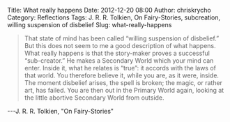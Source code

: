 Title: What really happens
Date: 2012-12-20 08:00
Author: chriskrycho
Category: Reflections
Tags: J. R. R. Tolkien, On Fairy-Stories, subcreation, willing suspension of disbelief
Slug: what-really-happens

> That state of mind has been called “willing suspension of disbelief.”
> But this does not seem to me a good description of what happens. What
> really happens is that the story-maker proves a successful
> “sub-creator.” He makes a Secondary World which your mind can enter.
> Inside it, what he relates is “true”: it accords with the laws of that
> world. You therefore believe it, while you are, as it were, inside.
> The moment disbelief arises, the spell is broken; the magic, or rather
> art, has failed. You are then out in the Primary World again, looking
> at the little abortive Secondary World from outside.

---J. R. R. Tolkien, "On Fairy-Stories"
